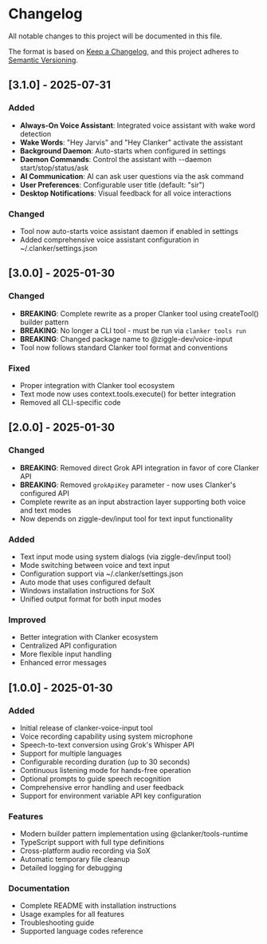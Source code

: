 # Changelog

All notable changes to this project will be documented in this file.

The format is based on [Keep a Changelog](https://keepachangelog.com/en/1.0.0/),
and this project adheres to [Semantic Versioning](https://semver.org/spec/v2.0.0.html).

## [3.1.0] - 2025-07-31

### Added
- **Always-On Voice Assistant**: Integrated voice assistant with wake word detection
- **Wake Words**: "Hey Jarvis" and "Hey Clanker" activate the assistant
- **Background Daemon**: Auto-starts when configured in settings
- **Daemon Commands**: Control the assistant with --daemon start/stop/status/ask
- **AI Communication**: AI can ask user questions via the ask command
- **User Preferences**: Configurable user title (default: "sir")
- **Desktop Notifications**: Visual feedback for all voice interactions

### Changed
- Tool now auto-starts voice assistant daemon if enabled in settings
- Added comprehensive voice assistant configuration in ~/.clanker/settings.json

## [3.0.0] - 2025-01-30

### Changed
- **BREAKING**: Complete rewrite as a proper Clanker tool using createTool() builder pattern
- **BREAKING**: No longer a CLI tool - must be run via `clanker tools run`
- **BREAKING**: Changed package name to @ziggle-dev/voice-input
- Tool now follows standard Clanker tool format and conventions

### Fixed
- Proper integration with Clanker tool ecosystem
- Text mode now uses context.tools.execute() for better integration
- Removed all CLI-specific code

## [2.0.0] - 2025-01-30

### Changed
- **BREAKING**: Removed direct Grok API integration in favor of core Clanker API
- **BREAKING**: Removed `grokApiKey` parameter - now uses Clanker's configured API
- Complete rewrite as an input abstraction layer supporting both voice and text modes
- Now depends on ziggle-dev/input tool for text input functionality

### Added
- Text input mode using system dialogs (via ziggle-dev/input tool)
- Mode switching between voice and text input
- Configuration support via ~/.clanker/settings.json
- Auto mode that uses configured default
- Windows installation instructions for SoX
- Unified output format for both input modes

### Improved
- Better integration with Clanker ecosystem
- Centralized API configuration
- More flexible input handling
- Enhanced error messages

## [1.0.0] - 2025-01-30

### Added
- Initial release of clanker-voice-input tool
- Voice recording capability using system microphone
- Speech-to-text conversion using Grok's Whisper API
- Support for multiple languages
- Configurable recording duration (up to 30 seconds)
- Continuous listening mode for hands-free operation
- Optional prompts to guide speech recognition
- Comprehensive error handling and user feedback
- Support for environment variable API key configuration

### Features
- Modern builder pattern implementation using @clanker/tools-runtime
- TypeScript support with full type definitions
- Cross-platform audio recording via SoX
- Automatic temporary file cleanup
- Detailed logging for debugging

### Documentation
- Complete README with installation instructions
- Usage examples for all features
- Troubleshooting guide
- Supported language codes reference